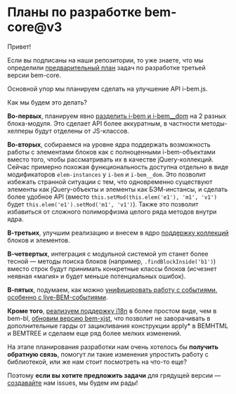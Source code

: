 # Планы по разработке bem-core@v3

Привет!

Если вы подписаны на наши репозитории, то уже знаете, что мы определили [предварительный план](https://github.com/bem/bem-core/issues?milestone=6&state=open) задач по разработке третьей версии bem-core.

Основной упор мы планируем сделать на улучшение API i-bem.js. 

Как мы будем это делать?

**Во-первых**, планируем явно [разделить i-bem и i-bem__dom](https://github.com/bem/bem-core/issues/413) на 2 разных блока-модуля. Это сделает API более аккуратным, в частности методы-хелперы будут отделены от JS-классов.

**Во-вторых**, собираемся на уровне ядра поддержать возможность работы с элементами блоков как с полноценными i-bem-объектами вместо того, чтобы рассматривать их в качестве jQuery-коллекций. Сейчас примерно похожая функциональность доступна отдельно в виде модификаторов `elem-instances` у `i-bem` и `i-bem__dom`. Это позволит избежать странной ситуации с тем, что одновременно существуют элементы как jQuery-объекты и элементы как БЭМ-инстансы, и сделать более удобное API (вместо `this.setMod(this.elem('e1'), 'm1', 'v1')` будет `this.elem('e1').setMod('m1', 'v1')`). Также это позволит избавиться от сложного полиморфизма целого ряда методов внутри ядра.

**В-третьих**, улучшим реализацию и внесем в ядро [поддержку коллекций](https://github.com/bem/bem-core/issues/582) блоков и элементов.

**В-четвертых**, интеграция с модульной системой ym станет более тесной — методы поиска блоков (например, `.findBlockInside('b1')`) вместо строк будут принимать конкретные классы блоков (исчезнет неявная «магия» и будет меньше потенциальных ошибок).

**В-пятых**, подумаем, как можно [унифицировать работу с событиями, особенно с live-BEM-событиями](https://github.com/bem/bem-core/issues/394).

**Кроме того**, [реализуем поддержку i18n](https://github.com/bem/bem-core/issues/576) в более простом виде, чем в bem-bl, [обновим версию bem-xjst](https://github.com/bem/bem-core/issues/491), что позволит не заворачивать в дополнительные гарды от зацикливания конструкции apply* в BEMHTML и BEMTREE и сделаем еще ряд более мелких изменений.

На этапе планирования разработки нам очень хотелось бы **получить обратную связь**, помогут ли такие изменения упростить работу с библиотекой, или же нам стоит посмотреть на что-то еще?

Поэтому **если вы хотите предложить задачи** для грядущей версии — [создавайте](https://github.com/bem/bem-core/issues/new) нам issues, мы будем им рады!
